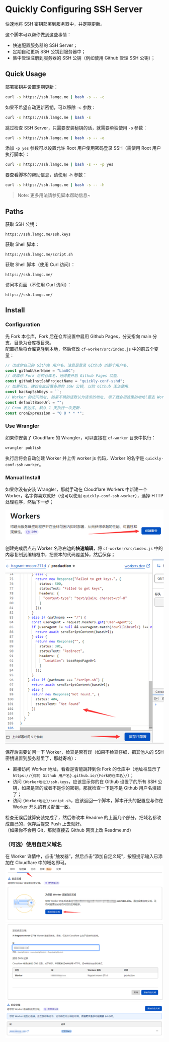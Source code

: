 # Quickly Configuring SSH Server
快速地将 SSH 密钥部署到服务器中，并定期更新。

这个脚本可以帮你做到这些事情：
- 快速配置服务器的 SSH Server；
- 定期自动更新 SSH 公钥到服务器中；
- 集中管理注册到服务器的 SSH 公钥（例如使用 Github 管理 SSH 公钥）；

## Quick Usage
部署密钥并设置定期更新：
```bash
curl -s https://ssh.lamgc.me | bash -s -- -c
```
如果不希望自动更新密钥，可以移除 `-c` 参数：
```bash
curl -s https://ssh.lamgc.me | bash -s
```
跳过检查 SSH Server，只需要安装秘钥的话，就需要单独使用 `-o` 参数：
```bash
curl -s https://ssh.lamgc.me | bash -s -- -o
```
添加 `-p yes` 参数可以设置允许 Root 用户使用密码登录 SSH（需使用 Root 用户执行脚本）：
```bash
curl -s https://ssh.lamgc.me | bash -s -- -p yes
```
要查看脚本的帮助信息，请使用 `-h` 参数：
```bash
curl -s https://ssh.lamgc.me | bash -s -- -h
```

> Note: 更多用法请参见脚本帮助信息~

## Paths
获取 SSH 公钥：
```
https://ssh.lamgc.me/ssh.keys
```

获取 Shell 脚本：
```
https://ssh.lamgc.me/script.sh
```

获取 Shell 脚本（使用 Curl 访问）：
```
https://ssh.lamgc.me/
```

访问本页面（不使用 Curl 访问）：
```
https://ssh.lamgc.me/
```

## Install
### Configuration
先 Fork 本仓库，Fork 后在仓库设置中启用 Github Pages，分支指向 main 分支，目录为仓库根目录。  
配置好后将仓库克隆到本地，然后修改 `cf-worker/src/index.js` 中的前五个变量：
```javascript
// 改成你自己的 Github 用户名，注意是登录 Github 的那个用户名.
const githubUserName = "LamGC";
// 改成你 Fork 后的仓库名，记得要开启 Github Pages 功能.
const githubInstSshProjectName = "quickly-conf-sshd";
// 如果可以，建议在此设置备用的 SSH 公钥, 以防 Github 无法使用.
const backupSshKeys = ``;
// Worker 的访问地址, 如果不填的话默认为请求的地址, 填了就会用这里的地址(要去 Worker 的触发器那绑定, 否则无效).
const defaultBaseUrl = "";
// Cron 表达式, 默认 1 天执行一次更新.
const cronExpression = "0 0 * * *";
```

### Use Wrangler
如果你安装了 Cloudflare 的 Wrangler，可以直接在 `cf-worker` 目录中执行：
```bash
wrangler publish
```
执行后将会自动创建 Worker 并上传 worker js 代码，Worker 的名字是 `quickly-conf-ssh-worker`。  

### Manual Install
如果你没有安装 Wrangler，那就手动在 Cloudflare Workers 中新建一个 Worker，名字你喜欢就好（也可以使用 `quickly-conf-ssh-worker`），选择 HTTP 处理程序，然后下一步；  

![Create a new worker](docs/Create-a-new-worker.png)  

创建完成后点击 Worker 名称右边的**快速编辑**，将 `cf-worker/src/index.js` 中的内容复制到编辑框中，把原本的代码覆盖掉，然后保存；  
![Copy Code](docs/copy-js-code-to-worker.png)

保存后需要访问一下 Worker，检查是否有误（如果不检查仔细，把其他人的 SSH 密钥设置到服务器里了，那就寄咯）：
- 直接访问 Worker 地址，看看是否能跳转到你 Fork 的仓库中（地址栏显示了 `https://{你的 Github 用户名}.github.io/{Fork的仓库名}/`）；
- 访问 `{Worker地址}/ssh.keys`，应该显示你的在 Github 设置了的所有 SSH 公钥，如果是空的或者不是你的密钥，那就检查一下是不是 Github 用户名填错了；
- 访问 `{Worker地址}/script.sh`，应该返回一个脚本，脚本开头的配置应与你在 Worker 开头的有关配置一致。

检查无误后就算安装完成了，然后修改本 Readme 的上面几个部分，把域名都改成自己的，保存后提交 Push 上去就好。  
（如果你不会用 Git，那就直接去 Github 网页上改 Readme.md）

### （可选）使用自定义域名
在 Worker 详情中，点击“触发器”，然后点击“添加自定义域”，按照提示输入已添加在 Cloudflare 中的域名即可。  
![Add Custom Domain](docs/add-custom-domain.png)  
![Input Custom Domain](docs/input-custom-domain.png)  
![Added Custom Domain](docs/added-custom-domain.png)
